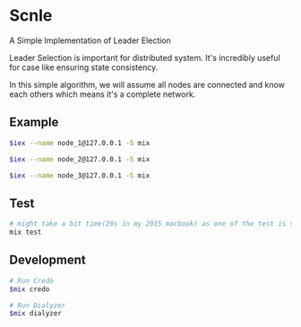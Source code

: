 # Scnle
A Simple Implementation of Leader Election

Leader Selection is important for distributed system. It's incredibly useful for case like ensuring state consistency.

In this simple algorithm, we will assume all nodes are connected and know each others which means it's a complete network.

## Example

```bash
$iex --name node_1@127.0.0.1 -S mix

$iex --name node_2@127.0.0.1 -S mix

$iex --name node_3@127.0.0.1 -S mix

```

## Test

```bash
# might take a bit time(20s in my 2015 macbook) as one of the test is spawning 20 node in local cluster
mix test
```

## Development

```bash
# Run Credo
$mix credo

# Run Dialyzer
$mix dialyzer

```